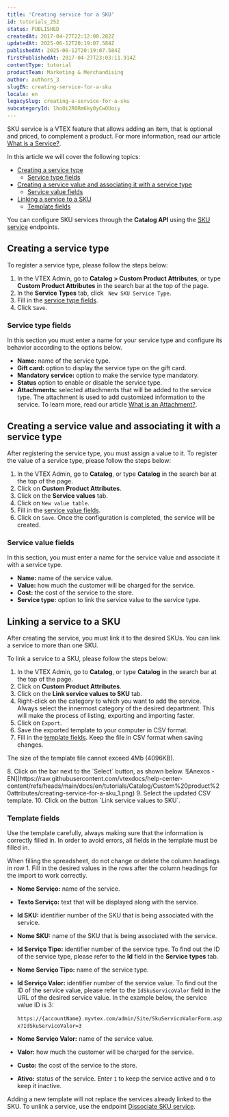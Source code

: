 ```yaml
---
title: 'Creating service for a SKU'
id: tutorials_252
status: PUBLISHED
createdAt: 2017-04-27T22:12:00.282Z
updatedAt: 2025-06-12T20:19:07.584Z
publishedAt: 2025-06-12T20:19:07.584Z
firstPublishedAt: 2017-04-27T23:03:11.914Z
contentType: tutorial
productTeam: Marketing & Merchandising
author: authors_3
slugEN: creating-service-for-a-sku
locale: en
legacySlug: creating-a-service-for-a-sku
subcategoryId: 1hoOi2R0Rm6ky0yCwOUoiy
---
```


SKU service is a VTEX feature that allows adding an item, that is optional and priced, to complement a product. For more information, read our article [What is a Service?](/en/tutorial/what-is-a-service--46Ha8CEEQoC6Y40i6akG0y).

In this article we will cover the following topics:

- [Creating a service type](#creating-a-service-type)
  - [Service type fields](#service-type-fields)
- [Creating a service value and associating it with a service type](#creating-a-service-value-and-associating-it-with-a-service-type)
  - [Service value fields](#service-value-fields)
- [Linking a service to a SKU](#linking-a-service-to-a-SKU)
  - [Template fields](#template-fields)

<div class = "alert alert-info">
You can configure SKU services through the <b>Catalog API</b> using the <a href="https://developers.vtex.com/docs/api-reference/catalog-api#post-/api/catalog/pvt/skuservicetype">SKU service</a> endpoints.
</div>

## Creating a service type

To register a service type, please follow the steps below:

1. In the VTEX Admin, go to **Catalog > Custom Product Attributes**, or type **Custom Product Attributes** in the search bar at the top of the page.
2. In the **Service Types** tab, click ` New SKU Service Type`.
3. Fill in the [service type fields](#service-type-fields).
4. Click `Save`.  

### Service type fields
In this section you must enter a name for your service type and configure its behavior according to the options below.

- **Name:** name of the service type.
- **Gift card:** option to display the service type on the gift card.
- **Mandatory service:** option to make the service type mandatory.
- **Status** option to enable or disable the service type.
- **Attachments:** selected attachments that will be added to the service type. The attachment is used to add customized information to the service. To learn more, read our article [What is an Attachment?](/en/tutorial/what-is-an-attachment--aGICk0RVbqKg6GYmQcWUm).

## Creating a service value and associating it with a service type
After registering the service type, you must assign a value to it. To register the value of a service type, please follow the steps below:

1. In the VTEX Admin, go to __Catalog__, or type __Catalog__ in the search bar at the top of the page.
2. Click on **Custom Product Attributes**.
3. Click on the **Service values** tab.
4. Click on `New value table`.
5. Fill in the [service value fields](#service-value-fields).
6. Click on `Save`. Once the configuration is completed, the service will be created.

### Service value fields
In this section, you must enter a name for the service value and associate it with a service type.

- **Name:** name of the service value.
- **Value:** how much the customer will be charged for the service.
- **Cost:** the cost of the service to the store.
- **Service type:** option to link the service value to the service type.

## Linking a service to a SKU
After creating the service, you must link it to the desired SKUs. You can link a service to more than one SKU.

To link a service to a SKU, please follow the steps below:

1. In the VTEX Admin, go to __Catalog__, or type __Catalog__ in the search bar at the top of the page.
2. Click on **Custom Product Attributes**.
3. Click on the **Link service values to SKU** tab.
4. Right-click on the category to which you want to add the service. Always select the innermost category of the desired department. This will make the process of listing, exporting and importing faster.
5. Click on `Export`.
6. Save the exported template to your computer in CSV format.
7. Fill in the [template fields](#template-fields). Keep the file in CSV format when saving changes.
<div class = "alert alert-warning">
  <p>The size of the template file cannot exceed 4Mb (4096KB).</p>
</div>
8. Click on the bar next to the `Select` button, as shown below.
  ![Anexos - EN](https://raw.githubusercontent.com/vtexdocs/help-center-content/refs/heads/main/docs/en/tutorials/Catalog/Custom%20product%20attributes/creating-service-for-a-sku_1.png)
9. Select the updated CSV template.
10. Click on the button `Link service values to SKU`.

### Template fields
Use the template carefully, always making sure that the information is correctly filled in. In order to avoid errors, all fields in the template must be filled in.

<div class="alert alert-warning">
  <p>When filling the spreadsheet, do not change or delete the column headings in row 1. Fill in the desired values in the rows after the column headings for the import to work correctly.</p>
</div>  

- **Nome Serviço:** name of the service.
- **Texto Serviço:** text that will be displayed along with the service.
- **Id SKU:** identifier number of the SKU that is being associated with the service.
- **Nome SKU:** name of the SKU that is being associated with the service.
- **Id Serviço Tipo:** identifier number of the service type. To find out the ID of the service type, please refer to the **Id** field in the **Service types** tab.
- **Nome Serviço Tipo:** name of the service type.
- **Id Serviço Valor:** identifier number of the service value. To find out the ID of the service value, please refer to the `IdSkuServicoValor` field in the URL of the desired service value. In the example below, the service value ID is 3:

  `https://{accountName}.myvtex.com/admin/Site/SkuServicoValorForm.aspx?IdSkuServicoValor=3`

- **Nome Serviço Valor:** name of the service value.
- **Valor:** how much the customer will be charged for the service.
- **Custo:** the cost of the service to the store.
- **Ativo:** status of the service. Enter `1` to keep the service active and `0` to keep it inactive.

<div class = "alert alert-warning">
  <p>Adding a new template will not replace the services already linked to the SKU. To unlink a service, use the endpoint <a href ="https://developers.vtex.com/docs/api-reference/catalog-api#delete-/api/catalog/pvt/skuservice/-skuServiceId-">Dissociate SKU service</a>.</p>
</div>

